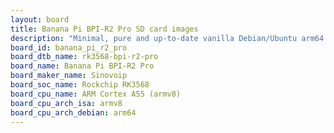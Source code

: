 ```yaml
---
layout: board
title: Banana Pi BPI-R2 Pro SD card images
description: "Minimal, pure and up-to-date vanilla Debian/Ubuntu arm64 SD card images for Banana Pi BPI-R2 Pro by Sinovoip, SoC: Rockchip RK3568, CPU ISA: armv8"
board_id: banana_pi_r2_pro
board_dtb_name: rk3568-bpi-r2-pro
board_name: Banana Pi BPI-R2 Pro
board_maker_name: Sinovoip
board_soc_name: Rockchip RK3568
board_cpu_name: ARM Cortex A55 (armv8)
board_cpu_arch_isa: armv8
board_cpu_arch_debian: arm64
---
```

